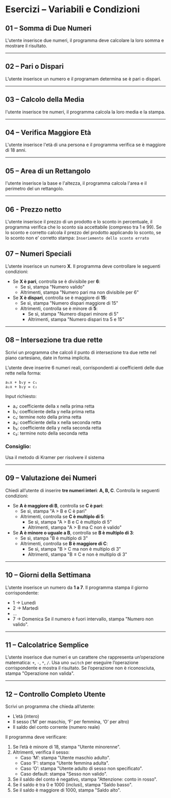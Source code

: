 # Esercizi – Variabili e Condizioni

## 01 – Somma di Due Numeri
L'utente inserisce due numeri, il programma deve calcolare la loro somma e mostrare il risultato.

---

## 02 – Pari o Dispari
L’utente inserisce un numero e il programam determina se è pari o dispari.

---

## 03 – Calcolo della Media
l'utente inserisce tre numeri, il programma calcola la loro media e la stampa.

---

## 04 – Verifica Maggiore Età
L'utente inserisce l'età di una persona e il programma verifica se è maggiore di 18 anni.

---

## 05 – Area di un Rettangolo
l'utente inserisce la base e l'altezza, il programma calcola l'area e il perimetro del un rettangolo.

---

## 06 - Prezzo netto
L'utente inserisce il prezzo di un prodotto e lo sconto in percentuale, il programma verifica che lo sconto sia accettabile (compreso tra 1 e 99).
Se lo sconto e corretto calcola il prezzo del prodotto applicando lo sconto, se lo sconto non e' corretto stampa: ```Inseriemento dello sconto errato```


## 07 – Numeri Speciali 
L’utente inserisce un numero **X**. Il programma deve controllare le seguenti condizioni:
- Se **X è pari**, controlla se è divisibile per **6**:
    - Se sì, stampa "Numero valido"
    - Altrimenti, stampa "Numero pari ma non divisibile per 6"
- Se **X è dispari**, controlla se è maggiore di **15**:
    - Se sì, stampa "Numero dispari maggiore di 15"
    - Altrimenti, controlla se è minore di **5**:
        - Se sì, stampa "Numero dispari minore di 5"
        - Altrimenti, stampa "Numero dispari tra 5 e 15"

---

## 08 – Intersezione tra due rette
Scrivi un programma che calcoli il punto di intersezione tra due rette nel piano cartesiano, date in forma implicita.

L’utente deve inserire 6 numeri reali, corrispondenti ai coefficienti delle due rette nella forma:

```
a₁x + b₁y = c₁  
a₂x + b₂y = c₂
```
Input richiesto: 
- a₁: coefficiente della x nella prima retta
- b₁: coefficiente della y nella prima retta
- c₁: termine noto della prima retta
- a₂: coefficiente della x nella seconda retta
- b₂: coefficiente della y nella seconda retta
- c₂: termine noto della seconda retta


### Consiglio:

Usa il metodo di Kramer per risolvere il sistema

---
## 09 – Valutazione dei Numeri 
Chiedi all’utente di inserire **tre numeri interi**: **A, B, C**.
Controlla le seguenti condizioni:
- Se **A è maggiore di B**, controlla se **C è pari**:
    - Se sì, stampa "A > B e C è pari"
    - Altrimenti, controlla se **C è multiplo di 5**:
        - Se sì, stampa "A > B e C è multiplo di 5"
        - Altrimenti, stampa "A > B ma C non è valido"
- Se **A è minore o uguale a B**, controlla se **B è multiplo di 3**:
    - Se sì, stampa "B è multiplo di 3"
    - Altrimenti, controlla se **B è maggiore di C**:
        - Se sì, stampa "B > C ma non è multiplo di 3"
        - Altrimenti, stampa "B ≤ C e non è multiplo di 3"

---

## 10 – Giorni della Settimana 
L’utente inserisce un numero da **1 a 7**. Il programma stampa il giorno corrispondente:
- 1 → Lunedì
- 2 → Martedì
- ...
- 7 → Domenica
  Se il numero è fuori intervallo, stampa "Numero non valido".

---

## 11 – Calcolatrice Semplice 
L’utente inserisce due numeri e un carattere che rappresenta un’operazione matematica: `+`, `-`, `*`, `/`.
Usa uno `switch` per eseguire l’operazione corrispondente e mostra il risultato.
Se l’operazione non è riconosciuta, stampa "Operazione non valida".

---

## 12 – Controllo Completo Utente 

Scrivi un programma che chieda all’utente:

- L’età (intero)
- Il sesso (‘M’ per maschio, ‘F’ per femmina, ‘O’ per altro)
- Il saldo del conto corrente (numero reale)

Il programma deve verificare:

1. Se l’età è minore di 18, stampa "Utente minorenne".
2. Altrimenti, verifica il sesso:
    - Caso ‘M’: stampa "Utente maschio adulto".
    - Caso ‘F’: stampa "Utente femmina adulta".
    - Caso ‘O’: stampa "Utente adulto di sesso non specificato".
    - Caso default: stampa "Sesso non valido".
3. Se il saldo del conto è negativo, stampa "Attenzione: conto in rosso".
4. Se il saldo è tra 0 e 1000 (inclusi), stampa "Saldo basso".
5. Se il saldo è maggiore di 1000, stampa "Saldo alto".
